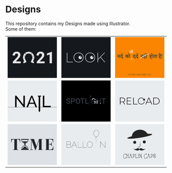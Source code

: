 # Designs
This repository contains my Designs made using Illustrator.<br>
Some of them:<br>
<table>
<tr><td><img src="./2021-01/png/01.01.2021.png"></td><td><img src="./2021-01/png/16.01.2021.png"></td><td><img src="./2020-11/png/19.11.2020.png"></td></tr>
<tr><td><img src="./2020-11/png/24.11.2020.png"></td><td><img src="./2020-11/png/21.11.2020.png"></td><td><img src="./2020-11/png/25.11.2020.png"></td></tr>
<tr><td><img src="./2020-11/png/16.11.2020.png"></td><td><img src="./2020-11/png/22.11.2020.png"></td><td><img src="./2020-11/png/18.11.2020.png"></td></tr>
</table>
